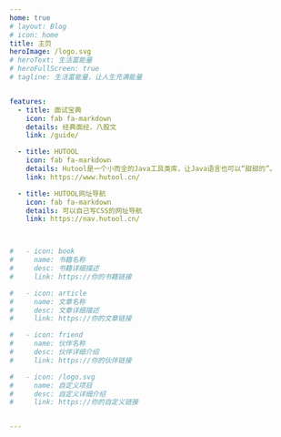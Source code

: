 ```yaml
---
home: true
# layout: Blog
# icon: home
title: 主页
heroImage: /logo.svg
# heroText: 生活富能量
# heroFullScreen: true
# tagline: 生活富能量，让人生充满能量


features:
  - title: 面试宝典
    icon: fab fa-markdown
    details: 经典面经，八股文
    link: /guide/

  - title: HUTOOL
    icon: fab fa-markdown
    details: Hutool是一个小而全的Java工具类库，让Java语言也可以“甜甜的”。
    link: https://www.hutool.cn/

  - title: HUTOOL网址导航
    icon: fab fa-markdown
    details: 可以自己写CSS的网址导航
    link: https://nav.hutool.cn/



#   - icon: book
#     name: 书籍名称
#     desc: 书籍详细描述
#     link: https://你的书籍链接

#   - icon: article
#     name: 文章名称
#     desc: 文章详细描述
#     link: https://你的文章链接

#   - icon: friend
#     name: 伙伴名称
#     desc: 伙伴详细介绍
#     link: https://你的伙伴链接

#   - icon: /logo.svg
#     name: 自定义项目
#     desc: 自定义详细介绍
#     link: https://你的自定义链接


---
```


<!-- <style>
.friends-content {
}

.friends-item {
  width: 150px;
  height:40px;
  flex:1;
  text-align: center;
  display: inline-block;
  margin: 5px;
}

.friends-item-img {
  object-fit: contain;
  max-width:150px !important;
  height: 100%;
}
</style> -->


<!-- ###  一起努力的小伙伴们 -->
<!-- 
<div class="friends-content"> 

<div class="friends-item">
    <a href="https://www.hutool.cn" target="_blank">
        <img :src="$withBase('https://plus.hutool.cn/images/hutool.svg')" class="no-zoom friends-item-img" alt="hutool">
    </a>
 
</div>


<div class="friends-item">
    <a href="https://shop108037867.taobao.com/" target="_blank">
        <img :src="$withBase('/logo.svg')" class="no-zoom friends-item-img" alt="hutool">猿来衣舍
    </a>
</div>


<div class="friends-item">
    <a href="https://jpom.top/" target="_blank">
        <img :src="$withBase('https://jpom.top/images/jpom_logo.png')" class="no-zoom friends-item-img" alt="hutool">
    </a>
</div>


<div class="friends-item">
    <a href="https://vampireachao.gitee.io/" target="_blank">
        <img :src="$withBase('https://waibi.oss-cn-chengdu.aliyuncs.com/2020-06-01/head.jpg')" class="no-zoom friends-item-img" alt="hutool">
    </a>
</div>


</div> -->



